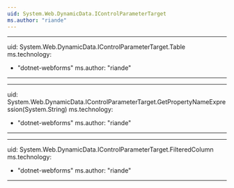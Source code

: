 ```yaml
---
uid: System.Web.DynamicData.IControlParameterTarget
ms.author: "riande"
---
```


---
uid: System.Web.DynamicData.IControlParameterTarget.Table
ms.technology: 
  - "dotnet-webforms"
ms.author: "riande"
---

---
uid: System.Web.DynamicData.IControlParameterTarget.GetPropertyNameExpression(System.String)
ms.technology: 
  - "dotnet-webforms"
ms.author: "riande"
---

---
uid: System.Web.DynamicData.IControlParameterTarget.FilteredColumn
ms.technology: 
  - "dotnet-webforms"
ms.author: "riande"
---
